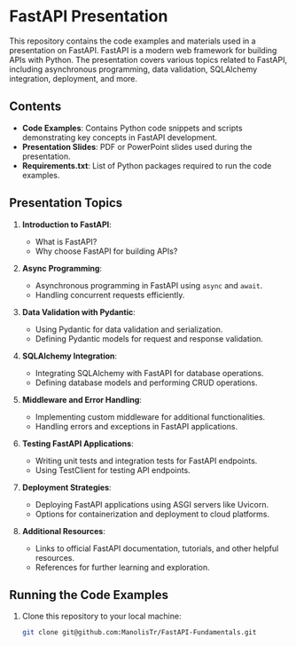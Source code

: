 # FastAPI Presentation

This repository contains the code examples and materials used in a presentation on FastAPI. FastAPI is a modern web framework for building APIs with Python. The presentation covers various topics related to FastAPI, including asynchronous programming, data validation, SQLAlchemy integration, deployment, and more.

## Contents

- **Code Examples**: Contains Python code snippets and scripts demonstrating key concepts in FastAPI development.
- **Presentation Slides**: PDF or PowerPoint slides used during the presentation.
- **Requirements.txt**: List of Python packages required to run the code examples.

## Presentation Topics

1. **Introduction to FastAPI**:
   - What is FastAPI?
   - Why choose FastAPI for building APIs?

2. **Async Programming**:
   - Asynchronous programming in FastAPI using `async` and `await`.
   - Handling concurrent requests efficiently.

3. **Data Validation with Pydantic**:
   - Using Pydantic for data validation and serialization.
   - Defining Pydantic models for request and response validation.

4. **SQLAlchemy Integration**:
   - Integrating SQLAlchemy with FastAPI for database operations.
   - Defining database models and performing CRUD operations.

5. **Middleware and Error Handling**:
   - Implementing custom middleware for additional functionalities.
   - Handling errors and exceptions in FastAPI applications.

6. **Testing FastAPI Applications**:
   - Writing unit tests and integration tests for FastAPI endpoints.
   - Using TestClient for testing API endpoints.

7. **Deployment Strategies**:
   - Deploying FastAPI applications using ASGI servers like Uvicorn.
   - Options for containerization and deployment to cloud platforms.

8. **Additional Resources**:
   - Links to official FastAPI documentation, tutorials, and other helpful resources.
   - References for further learning and exploration.

## Running the Code Examples

1. Clone this repository to your local machine:

   ```bash
   git clone git@github.com:ManolisTr/FastAPI-Fundamentals.git
